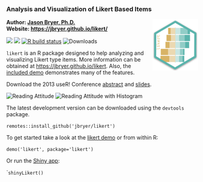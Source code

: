 
<!-- README.md is generated from README.Rmd. Please edit that file -->

### Analysis and Visualization of Likert Based Items

<img src="man/figures/likert.png" align="right" width="120" />

**Author: [Jason Bryer, Ph.D.](mailto:jason@bryer.org)**  
**Website: <https://jbryer.github.io/likert/>**

<!-- badges: start -->

[![](https://www.r-pkg.org/badges/version/likert?color=orange)](https://cran.r-project.org/package=likert)
[![](https://img.shields.io/badge/devel%20version-2.0.1-blue.svg)](https://github.com/jbryer/likert)
[![R build
status](https://github.com/jbryer/likert/workflows/R-CMD-check/badge.svg)](https://github.com/jbryer/likert/actions)
![Downloads](http://cranlogs.r-pkg.org/badges/likert)
<!-- badges: end -->

`likert` is an R package designed to help analyzing and visualizing
Likert type items. More information can be obtained at
<https://jbryer.github.io/likert>. Also, the [included
demo](https://github.com/jbryer/likert/blob/master/demo/likert.R)
demonstrates many of the features.

Download the 2013 useR! Conference
[abstract](https://github.com/jbryer/likert/raw/master/slides/useR%202013/Abstract/Speerschneider.Bryer.likert.pdf)
and
[slides](https://github.com/jbryer/likert/raw/master/slides/useR%202013/Slides/Slides.pdf).

![Reading Attitude](https://bryer.org/images/likert/centeredPlot1.png)
![Reading Attitude with
Histogram](https://bryer.org/images/likert/centeredPlot2.png)

The latest development version can be downloaded using the `devtools`
package.

    remotes::install_github('jbryer/likert')

To get started take a look at the [likert
demo](https://github.com/jbryer/likert/blob/master/demo/likert.R) or
from within R:

    demo('likert', package='likert')

Or run the [Shiny app](http://rstudio.com/shiny):

\``shinyLikert()`
